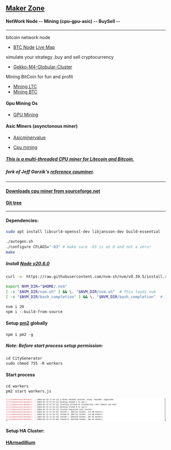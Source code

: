 ## [Maker Zone](https://en.wikipedia.org/wiki/Maker_culture)

#### NetWork Node -- Mining (cpu-gpu-asic) -- BuySell --
---
bitcoin network node
* [BTC Node](https://github.com/universalbit-dev/universalbit-dev/tree/main/blockchain/bitcoin)
[Live Map](https://bitnodes.io/nodes/live-map/)

simulate your strategy ,buy and sell cryptocurrency
* [Gekko-M4-Globular-Cluster](https://github.com/universalbit-dev/gekko-m4/blob/master/README.md)

Mining BitCoin for fun and profit 
* [Mining LTC](https://f2pool.io/mining/guides/how-to-mine-litecoin/)
* [Mining BTC](https://f2pool.io/mining/guides/how-to-mine-bitcoin/)
#### Gpu Mining Os
* [GPU Mining](https://simplemining.net/)
#### Asic Miners (asynctonous miner)
* [Asicminervalue](https://www.asicminervalue.com/)

* [Cpu mining](https://bitcoinwiki.org/wiki/cpu-mining)
##### [This is a multi-threaded CPU miner for Litecoin and Bitcoin](https://github.com/universalbit-dev/CityGenerator/tree/master/workers),   
##### fork of Jeff Garzik's [reference cpuminer]().
---
#### [Downloads cpu miner from sourceforge.net](https://sourceforge.net/projects/cpuminer/files/)
#### [Git tree](https://github.com/pooler/cpuminer)
---


#### Dependencies:
```bash
sudo apt install libcurl4-openssl-dev libjansson-dev build-essential
```

```bash
./autogen.sh
./configure CFLAGS="-O3" # make sure -O3 is an O and not a zero!
make
```

##### Install [Node v20.6.0](https://nodejs.org/en/blog/release/v20.6.0)
```bash
curl -o- https://raw.githubusercontent.com/nvm-sh/nvm/v0.39.5/install.sh | bash
```

```bash
export NVM_DIR="$HOME/.nvm"
[ -s "$NVM_DIR/nvm.sh" ] && \. "$NVM_DIR/nvm.sh"  # This loads nvm
[ -s "$NVM_DIR/bash_completion" ] && \. "$NVM_DIR/bash_completion"  # This loads nvm bash_completion
```
```
nvm i 20
npm i --build-from-source
```

#### Setup [pm2](https://pm2.io/docs/runtime/guide/process-management/) globally

```
npm i pm2 -g
```

##### Note: Before start process setup permission:
```
cd CityGenerator
sudo chmod 755 -R workers
```

#### Start process
```
cd workers
pm2 start workers.js
```
![CityGenerator](https://github.com/universalbit-dev/CityGenerator/blob/master/workers/citygenerator-workers-btc.png "citygenerator")

#### Setup HA Cluster:
#### [HArmadillium](https://github.com/universalbit-dev/armadillium/blob/main/HArmadillium.md)



